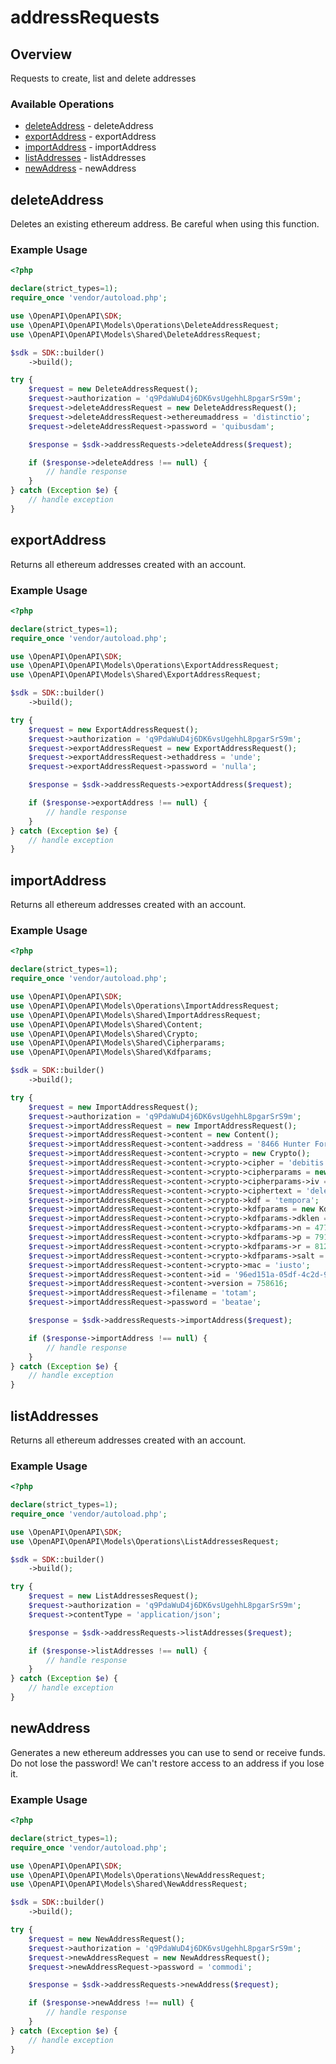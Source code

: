 # addressRequests

## Overview

Requests to create, list and delete addresses

### Available Operations

* [deleteAddress](#deleteaddress) - deleteAddress
* [exportAddress](#exportaddress) - exportAddress
* [importAddress](#importaddress) - importAddress
* [listAddresses](#listaddresses) - listAddresses
* [newAddress](#newaddress) - newAddress

## deleteAddress

Deletes an existing ethereum address. Be careful when using this function.

### Example Usage

```php
<?php

declare(strict_types=1);
require_once 'vendor/autoload.php';

use \OpenAPI\OpenAPI\SDK;
use \OpenAPI\OpenAPI\Models\Operations\DeleteAddressRequest;
use \OpenAPI\OpenAPI\Models\Shared\DeleteAddressRequest;

$sdk = SDK::builder()
    ->build();

try {
    $request = new DeleteAddressRequest();
    $request->authorization = 'q9PdaWuD4j6DK6vsUgehhL8pgarSrS9m';
    $request->deleteAddressRequest = new DeleteAddressRequest();
    $request->deleteAddressRequest->ethereumaddress = 'distinctio';
    $request->deleteAddressRequest->password = 'quibusdam';

    $response = $sdk->addressRequests->deleteAddress($request);

    if ($response->deleteAddress !== null) {
        // handle response
    }
} catch (Exception $e) {
    // handle exception
}
```

## exportAddress

Returns all ethereum addresses created with an account.

### Example Usage

```php
<?php

declare(strict_types=1);
require_once 'vendor/autoload.php';

use \OpenAPI\OpenAPI\SDK;
use \OpenAPI\OpenAPI\Models\Operations\ExportAddressRequest;
use \OpenAPI\OpenAPI\Models\Shared\ExportAddressRequest;

$sdk = SDK::builder()
    ->build();

try {
    $request = new ExportAddressRequest();
    $request->authorization = 'q9PdaWuD4j6DK6vsUgehhL8pgarSrS9m';
    $request->exportAddressRequest = new ExportAddressRequest();
    $request->exportAddressRequest->ethaddress = 'unde';
    $request->exportAddressRequest->password = 'nulla';

    $response = $sdk->addressRequests->exportAddress($request);

    if ($response->exportAddress !== null) {
        // handle response
    }
} catch (Exception $e) {
    // handle exception
}
```

## importAddress

Returns all ethereum addresses created with an account.

### Example Usage

```php
<?php

declare(strict_types=1);
require_once 'vendor/autoload.php';

use \OpenAPI\OpenAPI\SDK;
use \OpenAPI\OpenAPI\Models\Operations\ImportAddressRequest;
use \OpenAPI\OpenAPI\Models\Shared\ImportAddressRequest;
use \OpenAPI\OpenAPI\Models\Shared\Content;
use \OpenAPI\OpenAPI\Models\Shared\Crypto;
use \OpenAPI\OpenAPI\Models\Shared\Cipherparams;
use \OpenAPI\OpenAPI\Models\Shared\Kdfparams;

$sdk = SDK::builder()
    ->build();

try {
    $request = new ImportAddressRequest();
    $request->authorization = 'q9PdaWuD4j6DK6vsUgehhL8pgarSrS9m';
    $request->importAddressRequest = new ImportAddressRequest();
    $request->importAddressRequest->content = new Content();
    $request->importAddressRequest->content->address = '8466 Hunter Fort';
    $request->importAddressRequest->content->crypto = new Crypto();
    $request->importAddressRequest->content->crypto->cipher = 'debitis';
    $request->importAddressRequest->content->crypto->cipherparams = new Cipherparams();
    $request->importAddressRequest->content->crypto->cipherparams->iv = 'ipsa';
    $request->importAddressRequest->content->crypto->ciphertext = 'delectus';
    $request->importAddressRequest->content->crypto->kdf = 'tempora';
    $request->importAddressRequest->content->crypto->kdfparams = new Kdfparams();
    $request->importAddressRequest->content->crypto->kdfparams->dklen = 383441;
    $request->importAddressRequest->content->crypto->kdfparams->n = 477665;
    $request->importAddressRequest->content->crypto->kdfparams->p = 791725;
    $request->importAddressRequest->content->crypto->kdfparams->r = 812169;
    $request->importAddressRequest->content->crypto->kdfparams->salt = 'voluptatum';
    $request->importAddressRequest->content->crypto->mac = 'iusto';
    $request->importAddressRequest->content->id = '96ed151a-05df-4c2d-9f7c-c78ca1ba928f';
    $request->importAddressRequest->content->version = 758616;
    $request->importAddressRequest->filename = 'totam';
    $request->importAddressRequest->password = 'beatae';

    $response = $sdk->addressRequests->importAddress($request);

    if ($response->importAddress !== null) {
        // handle response
    }
} catch (Exception $e) {
    // handle exception
}
```

## listAddresses

Returns all ethereum addresses created with an account.

### Example Usage

```php
<?php

declare(strict_types=1);
require_once 'vendor/autoload.php';

use \OpenAPI\OpenAPI\SDK;
use \OpenAPI\OpenAPI\Models\Operations\ListAddressesRequest;

$sdk = SDK::builder()
    ->build();

try {
    $request = new ListAddressesRequest();
    $request->authorization = 'q9PdaWuD4j6DK6vsUgehhL8pgarSrS9m';
    $request->contentType = 'application/json';

    $response = $sdk->addressRequests->listAddresses($request);

    if ($response->listAddresses !== null) {
        // handle response
    }
} catch (Exception $e) {
    // handle exception
}
```

## newAddress

Generates a new ethereum addresses you can use to send or receive funds. Do not lose the password! We can't restore access to an address if you lose it.

### Example Usage

```php
<?php

declare(strict_types=1);
require_once 'vendor/autoload.php';

use \OpenAPI\OpenAPI\SDK;
use \OpenAPI\OpenAPI\Models\Operations\NewAddressRequest;
use \OpenAPI\OpenAPI\Models\Shared\NewAddressRequest;

$sdk = SDK::builder()
    ->build();

try {
    $request = new NewAddressRequest();
    $request->authorization = 'q9PdaWuD4j6DK6vsUgehhL8pgarSrS9m';
    $request->newAddressRequest = new NewAddressRequest();
    $request->newAddressRequest->password = 'commodi';

    $response = $sdk->addressRequests->newAddress($request);

    if ($response->newAddress !== null) {
        // handle response
    }
} catch (Exception $e) {
    // handle exception
}
```
